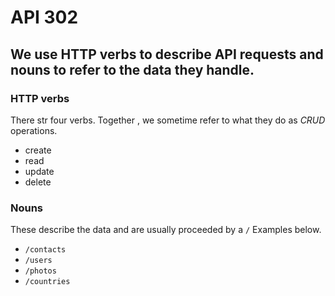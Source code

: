 # API 302
## We use HTTP verbs to describe API requests and nouns to refer to the data they handle.

### HTTP verbs
There str four verbs. Together , we sometime refer to what they do as *CRUD* operations.
- create
 - read
 - update
 - delete

 ### Nouns
 These describe the data and are usually proceeded by a `/` Examples below.
 - `/contacts`
 - `/users`
 - `/photos`
 - `/countries`
 

